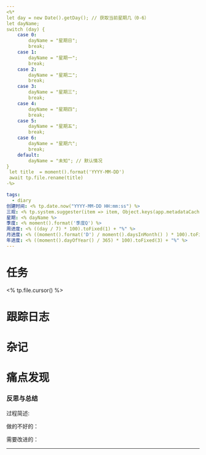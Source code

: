 ```yaml
---
<%*
let day = new Date().getDay(); // 获取当前星期几（0-6）
let dayName;
switch (day) {
    case 0:
        dayName = "星期日";
        break;
    case 1:
        dayName = "星期一";
        break;
    case 2:
        dayName = "星期二";
        break;
    case 3:
        dayName = "星期三";
        break;
    case 4:
        dayName = "星期四";
        break;
    case 5:
        dayName = "星期五";
        break;
    case 6:
        dayName = "星期六";
        break;
    default:
        dayName = "未知"; // 默认情况
}
 let title  = moment().format('YYYY-MM-DD')
 await tp.file.rename(title)
-%>

tags:
  - diary
创建时间: <% tp.date.now("YYYY-MM-DD HH:mm:ss") %>
三观: <% tp.system.suggester(item => item, Object.keys(app.metadataCache.getTags()).map(x => x.replace("#", ""))) %>
星期: <% dayName %>
季度: <% moment().format('季度Q') %>
周进度: <% ((day / 7) * 100).toFixed(1) + "%" %>
月进度: <% ((moment().format('D') / moment().daysInMonth() ) * 100).toFixed(2) + "%"  %>
年进度: <% ((moment().dayOfYear() / 365) * 100).toFixed(3) + "%" %>
---
```


# 任务
<% tp.file.cursor() %>


# 跟踪日志


# 杂记

# 痛点发现



### 反思与总结

过程简述: 

做的不好的：

需要改进的：

---

